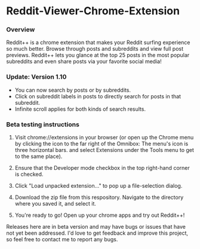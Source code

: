 # Reddit-Viewer-Chrome-Extension

### Overview
Reddit++ is a chrome extension that makes your Reddit surfing experience so much better. Browse through posts and subreddits and view full post previews. Reddit++ lets you glance at the top 25 posts in the most popular subreddits and even share posts via your favorite social media! 

### Update: Version 1.10
* You can now search by posts or by subreddits.
* Click on subreddit labels in posts to directly search for posts in that subreddit.
* Infinite scroll applies for both kinds of search results.

### Beta testing instructions
1. Visit chrome://extensions in your browser (or open up the Chrome menu by clicking the icon to the far right of the Omnibox:  The menu's icon is three horizontal bars. and select Extensions under the Tools menu to get to the same place).

2. Ensure that the Developer mode checkbox in the top right-hand corner is checked.

3. Click "Load unpacked extension…" to pop up a file-selection dialog.

4. Download the zip file from this respository. Navigate to the directory where you saved it, and select it.

5. You're ready to go! Open up your chrome apps and try out Reddit++!

Releases here are in beta version and may have bugs or issues that have not yet been addressed.
I'd love to get feedback and improve this project, so feel free to contact me to report any bugs.
